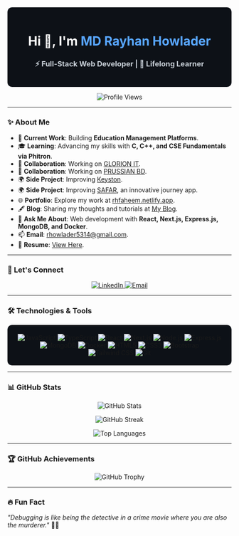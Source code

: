<div align="center" style="background-color: #0d1117; padding: 20px; border-radius: 10px;">
  <h1 style="color: #ffffff;">Hi 👋, I'm <span style="color: #58a6ff;">MD Rayhan Howlader</span></h1>
  <h3 style="color: #c9d1d9;">⚡ Full-Stack Web Developer | 🚀 Lifelong Learner</h3>
</div>

<p align="center">
  <img src="https://komarev.com/ghpvc/?username=mdrayhanhowlader&label=Profile%20Views&color=grey&style=flat-square" alt="Profile Views" />
</p>

---

### ✨ About Me

- 🌟 **Current Work**: Building **Education Management Platforms**.
- 🎓 **Learning**: Advancing my skills with **C, C++, and CSE Fundamentals via Phitron**.
- 🤝 **Collaboration**: Working on [GLORION IT](https://glorionit.com/).
- 🤝 **Collaboration**: Working on [PRUSSIAN BD](https://prussianbd.com/).
- 🌍 **Side Project**: Improving [Keyston](https://keystone-client.vercel.app/en/master).
- 🌍 **Side Project**: Improving [SAFAR](https://safar7.netlify.app/), an innovative journey app.
- 🌐 **Portfolio**: Explore my work at [rhfaheem.netlify.app](https://rhfaheem.netlify.app/).
- 🖋️ **Blog**: Sharing my thoughts and tutorials at [My Blog](https://rhfaheem.netlify.app/).
- 💬 **Ask Me About**: Web development with **React, Next.js, Express.js, MongoDB, and Docker**.
- 📫 **Email**: [rhowlader5314@gmail.com](mailto:rhowlader5314@gmail.com).
- 📄 **Resume**: [View Here](https://drive.google.com/file/d/1tnXlbZQ_Q1VJfu9Od0aq4DqgEhax3O5f/view?usp=sharing).

---

### 🔗 Let's Connect

<p align="center">
  <a href="https://linkedin.com/in/rhfaheem" target="_blank">
    <img src="https://img.shields.io/badge/LinkedIn-%230A66C2.svg?style=for-the-badge&logo=linkedin&logoColor=white" alt="LinkedIn"/>
  </a>
  <a href="mailto:rhowlader5314@gmail.com" target="_blank">
    <img src="https://img.shields.io/badge/Email-D14836?style=for-the-badge&logo=gmail&logoColor=white" alt="Email"/>
  </a>
</p>

---

### 🛠️ Technologies & Tools

<p align="center" style="background-color: #0d1117; padding: 20px; border-radius: 10px;">
  <img src="https://img.shields.io/badge/JavaScript-%23F7DF1E.svg?style=for-the-badge&logo=javascript&logoColor=black" alt="JavaScript"/>
  <img src="https://img.shields.io/badge/TypeScript-%23007ACC.svg?style=for-the-badge&logo=typescript&logoColor=white" alt="TypeScript"/>
  <img src="https://img.shields.io/badge/React-%2361DAFB.svg?style=for-the-badge&logo=react&logoColor=black" alt="React"/>
  <img src="https://img.shields.io/badge/Next.js-%23000000.svg?style=for-the-badge&logo=next.js&logoColor=white" alt="Next.js"/>
  <img src="https://img.shields.io/badge/Node.js-%23339933.svg?style=for-the-badge&logo=node.js&logoColor=white" alt="Node.js"/>
  <img src="https://img.shields.io/badge/Express.js-%23000000.svg?style=for-the-badge&logo=express&logoColor=white" alt="Express.js"/>
  <img src="https://img.shields.io/badge/MongoDB-%2347A248.svg?style=for-the-badge&logo=mongodb&logoColor=white" alt="MongoDB"/>
  <img src="https://img.shields.io/badge/Docker-%232496ED.svg?style=for-the-badge&logo=docker&logoColor=white" alt="Docker"/>
  <img src="https://img.shields.io/badge/HTML5-%23E34F26.svg?style=for-the-badge&logo=html5&logoColor=white" alt="HTML5"/>
  <img src="https://img.shields.io/badge/CSS3-%231572B6.svg?style=for-the-badge&logo=css3&logoColor=white" alt="CSS3"/>
  <img src="https://img.shields.io/badge/Bootstrap-%23563D7C.svg?style=for-the-badge&logo=bootstrap&logoColor=white" alt="Bootstrap"/>
  <img src="https://img.shields.io/badge/Tailwind%20CSS-%2338B2AC.svg?style=for-the-badge&logo=tailwind-css&logoColor=white" alt="Tailwind CSS"/>
  <img src="https://img.shields.io/badge/Git-%23F05032.svg?style=for-the-badge&logo=git&logoColor=white" alt="Git"/>
</p>

---

### 📊 GitHub Stats

<p align="center">
  <img src="https://github-readme-stats.vercel.app/api?username=mdrayhanhowlader&show_icons=true&theme=tokyonight" alt="GitHub Stats"/>
</p>

<p align="center">
  <img src="https://github-readme-streak-stats.herokuapp.com/?user=mdrayhanhowlader&theme=tokyonight" alt="GitHub Streak"/>
</p>

<p align="center">
  <img src="https://github-readme-stats.vercel.app/api/top-langs/?username=mdrayhanhowlader&layout=compact&theme=tokyonight" alt="Top Languages"/>
</p>

---

### 🏆 GitHub Achievements

<p align="center">
  <img src="https://github-profile-trophy.vercel.app/?username=mdrayhanhowlader&theme=onedark&no-frame=true&margin-w=15" alt="GitHub Trophy"/>
</p>

---

### 🔥 Fun Fact

_"Debugging is like being the detective in a crime movie where you are also the murderer."_ 🕵️‍♂️
